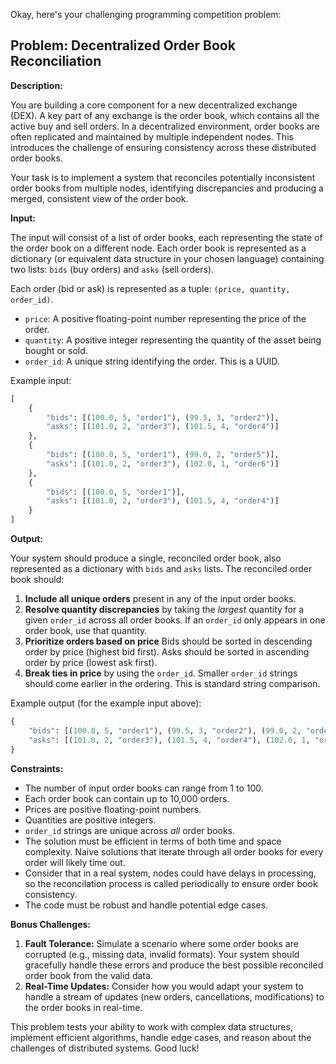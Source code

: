 Okay, here's your challenging programming competition problem:

## Problem: Decentralized Order Book Reconciliation

**Description:**

You are building a core component for a new decentralized exchange (DEX). A key part of any exchange is the order book, which contains all the active buy and sell orders. In a decentralized environment, order books are often replicated and maintained by multiple independent nodes. This introduces the challenge of ensuring consistency across these distributed order books.

Your task is to implement a system that reconciles potentially inconsistent order books from multiple nodes, identifying discrepancies and producing a merged, consistent view of the order book.

**Input:**

The input will consist of a list of order books, each representing the state of the order book on a different node. Each order book is represented as a dictionary (or equivalent data structure in your chosen language) containing two lists: `bids` (buy orders) and `asks` (sell orders).

Each order (bid or ask) is represented as a tuple: `(price, quantity, order_id)`.

*   `price`: A positive floating-point number representing the price of the order.
*   `quantity`: A positive integer representing the quantity of the asset being bought or sold.
*   `order_id`: A unique string identifying the order. This is a UUID.

Example input:

```python
[
    {
        "bids": [(100.0, 5, "order1"), (99.5, 3, "order2")],
        "asks": [(101.0, 2, "order3"), (101.5, 4, "order4")]
    },
    {
        "bids": [(100.0, 5, "order1"), (99.0, 2, "order5")],
        "asks": [(101.0, 2, "order3"), (102.0, 1, "order6")]
    },
    {
        "bids": [(100.0, 5, "order1")],
        "asks": [(101.0, 2, "order3"), (101.5, 4, "order4")]
    }
]
```

**Output:**

Your system should produce a single, reconciled order book, also represented as a dictionary with `bids` and `asks` lists. The reconciled order book should:

1.  **Include all unique orders** present in any of the input order books.
2.  **Resolve quantity discrepancies** by taking the *largest* quantity for a given `order_id` across all order books.  If an `order_id` only appears in one order book, use that quantity.
3.  **Prioritize orders based on price** Bids should be sorted in descending order by price (highest bid first). Asks should be sorted in ascending order by price (lowest ask first).
4.  **Break ties in price** by using the `order_id`.  Smaller `order_id` strings should come earlier in the ordering. This is standard string comparison.

Example output (for the example input above):

```python
{
    "bids": [(100.0, 5, "order1"), (99.5, 3, "order2"), (99.0, 2, "order5")],
    "asks": [(101.0, 2, "order3"), (101.5, 4, "order4"), (102.0, 1, "order6")]
}
```

**Constraints:**

*   The number of input order books can range from 1 to 100.
*   Each order book can contain up to 10,000 orders.
*   Prices are positive floating-point numbers.
*   Quantities are positive integers.
*   `order_id` strings are unique across *all* order books.
*   The solution must be efficient in terms of both time and space complexity. Naive solutions that iterate through all order books for every order will likely time out.
*   Consider that in a real system, nodes could have delays in processing, so the reconcilation process is called periodically to ensure order book consistency.
* The code must be robust and handle potential edge cases.

**Bonus Challenges:**

1.  **Fault Tolerance:**  Simulate a scenario where some order books are corrupted (e.g., missing data, invalid formats). Your system should gracefully handle these errors and produce the best possible reconciled order book from the valid data.
2.  **Real-Time Updates:** Consider how you would adapt your system to handle a stream of updates (new orders, cancellations, modifications) to the order books in real-time.

This problem tests your ability to work with complex data structures, implement efficient algorithms, handle edge cases, and reason about the challenges of distributed systems. Good luck!
